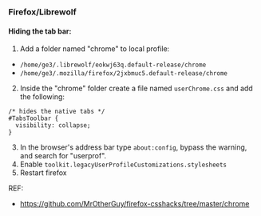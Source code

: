 ### Firefox/Librewolf

#### Hiding the tab bar: 

1. Add a folder named "chrome" to local profile: 

- `/home/ge3/.librewolf/eokwj63q.default-release/chrome`
- `/home/ge3/.mozilla/firefox/2jxbmuc5.default-release/chrome`

2. Inside the "chrome" folder create a file named `userChrome.css` and add the following: 

```
/* hides the native tabs */
#TabsToolbar {
  visibility: collapse;
}
```

3. In the browser's address bar type `about:config`, bypass the warning, and search for "userprof".
4. Enable `toolkit.legacyUserProfileCustomizations.stylesheets`
5. Restart firefox

REF:

- https://github.com/MrOtherGuy/firefox-csshacks/tree/master/chrome

